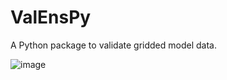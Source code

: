 # ValEnsPy
A Python package to validate gridded model data. 

![image](https://github.com/kobebryant432/ValEnsPy/assets/61313519/5d1406c2-5c49-4fc6-b52d-d7a0fadc8b5d)
